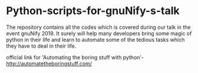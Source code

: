 # Python-scripts-for-gnuNify-s-talk
The repository contains all the codes which is covered during our talk in the event gnuNify 2019.
It surely will help many developers bring some magic of python in their life and learn to automate some of the tedious tasks which they have to deal in their life.

official link for 'Automating the boring stuff with python'-http://automatetheboringstuff.com/
